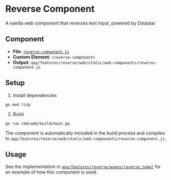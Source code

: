 # Reverse Component

A vanilla web component that reverses text input, powered by Datastar

## Component

- **File**: [`reverse-component.ts`](./reverse-component.ts)
- **Custom Element**: `<reverse-component>`
- **Output**: `app/features/reverse/web/static/web-components/reverse-component.js`

## Setup

1. Install dependencies

```shell
go mod tidy
```

2. Build

```shell
go run cmd/web/build/main.go
```

The component is automatically included in the build process and compiles to `app/features/reverse/web/static/web-components/reverse-component.js`.

## Usage

See the implementation in [`app/features/reverse/pages/reverse.templ`](../pages/reverse.templ) for an example of how this component is used.